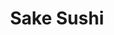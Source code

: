 ---
layout: place
title: "Sake Sushi"
permalink: /virginia/stephens-city/sake-sushi.html
stateAbbr: VA
stateName: Virginia
cityName: Stephens City
place_id: ChIJyeBxv4_ptYkRH-V7AFATSpU
photos:
  - name: >-
      places/ChIJyeBxv4_ptYkRH-V7AFATSpU/photos/AeeoHcJMek3dbU_164c1VxDhzx4sCrO0TS0xfhIg1zvzsZzubKZvbAUzOlRx-XYW76ihkAsMYQuvUUuN-G9rMT0hPibHNgIxC_GzmoB4g57HuIyhg36D6Y64FmIOWTd5jVgrDliy2YCBYEdLxcOFzof254oKLff4FperLanljRfBJwjsu6qrtD7d0I1mwDhupLPXycMiJ6f6L80h29Zop8PZyu_xlqs2WvFRwrCtFWpxRTytw560CcYifGf2h5UT5brjYJ9uvgQdHiBXpMuEgjvw0WHv8GtaFyRkmTSPITPIiMnKV3FlkM3oa8wIe1GYd6aFNbiw2J1rHksnUT6PVb94W3kMCgfR4ZjdR5frVJEHXqzYrmxk-URmr7nYK4l9LAgXlhBnoEyxjM1l90XOKyVgsa7efSVeaYly047DwYTNk9zZLI8
    widthPx: 3024
    heightPx: 4032
    authorAttributions:
      - displayName: Adam Zaraszczak
        uri: https://maps.google.com/maps/contrib/115097291356937480314
        photoUri: >-
          https://lh3.googleusercontent.com/a-/ALV-UjWDviHHgc_oo7p7uTv3qFUUDmSlP_wBe8ROVxnapp5BRqYvUWhG=s100-p-k-no-mo
    flagContentUri: >-
      https://www.google.com/local/imagery/report/?cb_client=maps_api_places.places_api&image_key=!1e10!2sCIHM0ogKEICAgICE5MTf7AE&hl=en-US
    googleMapsUri: >-
      https://www.google.com/maps/place//data=!3m4!1e2!3m2!1sCIHM0ogKEICAgICE5MTf7AE!2e10!4m2!3m1!1s0x89b5e98fbf71e0c9:0x954a1350007be51f
  - name: >-
      places/ChIJyeBxv4_ptYkRH-V7AFATSpU/photos/AeeoHcJwK-3ptF4OUWJAntpECGrTHCOpEYS8IPy_lbVoy-aSuIiRZIjk4QwFG2DZ2j51WpvT4yK4cQfM8ZndvnSeakW-VUQ-1AMVUeAD5iyAT_ImqdfVXf7B5nyMsQ_uHQmzPYkkQbLiMZINkH5MMUXAH__MEvvo0HFNky3DZt3ir2u401ollOr6d_1YlUW8ZxD5C30FVhI0pKDjNi9Sq9KwRgMlOq54YlK5Q5Ky37dIPZMC69KgKHSvMcDz9kXBMI671gjdBOkYPyNOSGHWyMHkwvSSe6AUESr4T8m8irIVgAiTvq8f0armP13N4hRnQXSLcBTN8tMwCBxW3fGuM9YA03pJ6dC0rhCxuKqZuOxNJW90lbp3H_8K90JaUGMVPPrOutTaFrRZ8Ek4Y1Ondu9xIm3AjPK6v4gDjic8-AKuaxOxfQ
    widthPx: 4032
    heightPx: 3024
    authorAttributions:
      - displayName: Daniel Shepherd
        uri: https://maps.google.com/maps/contrib/113690773624502246434
        photoUri: >-
          https://lh3.googleusercontent.com/a-/ALV-UjV_9XU19bu0zMmjuSfLvKwGupb8vgfuTAUo05wa2N6whQk9h9IW=s100-p-k-no-mo
    flagContentUri: >-
      https://www.google.com/local/imagery/report/?cb_client=maps_api_places.places_api&image_key=!1e10!2sCIHM0ogKEICAgICLnNenXw&hl=en-US
    googleMapsUri: >-
      https://www.google.com/maps/place//data=!3m4!1e2!3m2!1sCIHM0ogKEICAgICLnNenXw!2e10!4m2!3m1!1s0x89b5e98fbf71e0c9:0x954a1350007be51f
  - name: >-
      places/ChIJyeBxv4_ptYkRH-V7AFATSpU/photos/AeeoHcLASHGxsMpXEHlsHtC1dX6sUZrnnXrakISulQnpMgN6Gz0FGdTlMSDnQ78l8zW41LOn8iqIOYvh_3hz_lkgeddsug6PYx7IAZKolRhZfRDGC0d6hhnBV2jRe90vAWPJeI0QGmbZn_wpy-ZfLDX9V3rGNA9pxRwVvEBMLAk8571wihbUqE1gdZnu9omgTTSm0EfuTkx-NG3cnYvp8v8HWqbWqzRyHR_cvW57zauVlP_c0GZ8k-W-z9NGQlzTuxUKSfhiLDVJnja1AG2rrp7NJITEhZMNPaa-YrU4wosSpieelkl40WZYsNl8cEfAhgFKyBTOZPIp_cQcE61s1DYsKzDsQV4gQ_WxibYBjBxJApTpE369xw5TwfN0kiqadVwoO4By59qIF-DXOjspg2qwESn1cR6X7bjdhqfeF4PoG_td8g
    widthPx: 4032
    heightPx: 3024
    authorAttributions:
      - displayName: Kasey Powers
        uri: https://maps.google.com/maps/contrib/108608660251431974863
        photoUri: >-
          https://lh3.googleusercontent.com/a-/ALV-UjWYRYMcYF6DWhJh1QE8tvvfqsXzwK_2ek6dDQbU9SqWu_vyqKTJ=s100-p-k-no-mo
    flagContentUri: >-
      https://www.google.com/local/imagery/report/?cb_client=maps_api_places.places_api&image_key=!1e10!2sCIHM0ogKEICAgIDE6s7YfA&hl=en-US
    googleMapsUri: >-
      https://www.google.com/maps/place//data=!3m4!1e2!3m2!1sCIHM0ogKEICAgIDE6s7YfA!2e10!4m2!3m1!1s0x89b5e98fbf71e0c9:0x954a1350007be51f
  - name: >-
      places/ChIJyeBxv4_ptYkRH-V7AFATSpU/photos/AeeoHcKj9jd3ZY99bXx0qo7eZ0dwOr-zj7zXzRn20VkQxRppxBcX2AdX-GUWcqLoNCe2WT75aWb-OfGKX9sshGNzIfPZqV3fLvNKH91iYRQMxtHnWIUKmnxZwa945w-PCTGZWA-Toxgq6JRDep8LON-spC6hEOjepedQ0poPJdxXCtJj4nzodwaG7pYyXBjCXvITgYeL79QcwC3FCMJ8oBSeg9H-Z_2ZNCZ0GLdSKO02XBRs81sIXvMN5oglZkAEAXzWF-zfHf2frMb9nxdHu90SvX275_YzKipK6VeGh_yGU7gys2XM-3Q4z3V28vckabWd7wrhlVK-mcAgOen-0B0VCcKGOBdXxxWyHjrQniL9b6qnImZ3DoeuQgqxkpmxJ7f4Rm5YDHoNBi0bCr_rfaIa4NDJRhY9JnKimMkZrR2euhPcFw
    widthPx: 4032
    heightPx: 3024
    authorAttributions:
      - displayName: Daniel Shepherd
        uri: https://maps.google.com/maps/contrib/113690773624502246434
        photoUri: >-
          https://lh3.googleusercontent.com/a-/ALV-UjV_9XU19bu0zMmjuSfLvKwGupb8vgfuTAUo05wa2N6whQk9h9IW=s100-p-k-no-mo
    flagContentUri: >-
      https://www.google.com/local/imagery/report/?cb_client=maps_api_places.places_api&image_key=!1e10!2sCIHM0ogKEICAgICLnNenbw&hl=en-US
    googleMapsUri: >-
      https://www.google.com/maps/place//data=!3m4!1e2!3m2!1sCIHM0ogKEICAgICLnNenbw!2e10!4m2!3m1!1s0x89b5e98fbf71e0c9:0x954a1350007be51f
  - name: >-
      places/ChIJyeBxv4_ptYkRH-V7AFATSpU/photos/AeeoHcKl7jnu8Uc-X4Gjnr3xbPLIdNbagGoi0z9p9H_vafgTEfKE3vmCeQ4KJ8LjxsTKsdCAk0wbLW3RUWtx4litW1KMAuOtBHtEA90ybkXwklFPXgi05WKXXgobs01q_K2XprBgAmGa-zxaBnR4oIjmtkGW3RA2_cDwRpp0wT92iP4_ZeUzzhUioZgpW7E5I5qjtH72zdNDQajkhQE4_qZ-Gs10xwPn2VZMWwxhpdU088SEZQrbuD5DLuK9VZ-dFvYCATARFCR36ae1Rs6knOyape3Z2IHMkRVhZYy7-nABOR4jdT9YyrdYcGM0oAJk3-gl3Qow95ECmqYWPUDlZ9QxAKZWrkaNC0cKsT2QNmc7FXK_5VoAHCUfemXy6_YfKP9YoUngNmw3FFuEgvPuAWffRvSejpFsBLJCVLq_X7zNreEawg
    widthPx: 4032
    heightPx: 3024
    authorAttributions:
      - displayName: Daniel Shepherd
        uri: https://maps.google.com/maps/contrib/113690773624502246434
        photoUri: >-
          https://lh3.googleusercontent.com/a-/ALV-UjV_9XU19bu0zMmjuSfLvKwGupb8vgfuTAUo05wa2N6whQk9h9IW=s100-p-k-no-mo
    flagContentUri: >-
      https://www.google.com/local/imagery/report/?cb_client=maps_api_places.places_api&image_key=!1e10!2sCIHM0ogKEICAgICLnNfbaA&hl=en-US
    googleMapsUri: >-
      https://www.google.com/maps/place//data=!3m4!1e2!3m2!1sCIHM0ogKEICAgICLnNfbaA!2e10!4m2!3m1!1s0x89b5e98fbf71e0c9:0x954a1350007be51f
  - name: >-
      places/ChIJyeBxv4_ptYkRH-V7AFATSpU/photos/AeeoHcJPbdZf9kwX97WSpgA0W0kpz4wn6yDDsmpTx2ashD4pFT7tt-FCfyxEcglqOx2MPL-sJqjpGDpSPd882Y0tQaYNZV16EBRaZHo-TR9QIl48ljNe4-e163877uoSofLXCbJ2ldVeyy81FRZ4cB5V_XUusS7tKJvO5oKgaeuG2GMT6IuRfJb9AorVN19WGAOSowpXhOeSBzfiO4t-WDp6X7oQD3LHVVS-AXsDW2mVYu4AHoRZjrtny243lHJ55SiYMTKat9uqOP7ovftpec_D62NqHzTXXROkMzMmDNNtFyt_9lxYmfzQPtPfZPnc_YcAzMPf7CVFvAXArOKBUosAVn8v8ijKnDbfroNhfXDrEMcmBoH-oW9Mj0toHQpmIupySJk_he1DDDiEYLi3LIoSkc7CQcP-P-goQF839QxSVqdSuJmu
    widthPx: 3000
    heightPx: 4000
    authorAttributions:
      - displayName: jonavan sanders
        uri: https://maps.google.com/maps/contrib/103137272944428315412
        photoUri: >-
          https://lh3.googleusercontent.com/a/ACg8ocI71opcVwvjy-Lzwbyd2tsMvRERsJHjmkdvpw5luEmi2bXN3A=s100-p-k-no-mo
    flagContentUri: >-
      https://www.google.com/local/imagery/report/?cb_client=maps_api_places.places_api&image_key=!1e10!2sCIHM0ogKEICAgICt4I-MpQE&hl=en-US
    googleMapsUri: >-
      https://www.google.com/maps/place//data=!3m4!1e2!3m2!1sCIHM0ogKEICAgICt4I-MpQE!2e10!4m2!3m1!1s0x89b5e98fbf71e0c9:0x954a1350007be51f
  - name: >-
      places/ChIJyeBxv4_ptYkRH-V7AFATSpU/photos/AeeoHcIJSJz0OOTdZFj5D-ZkW08zVHj9Gu0ni8x2YaWvYZW5mVJSsqXoiAx_ydzXQq835xksbqj6NL-hKZeEFiZWxYV4K59pYBexhrvAgUcD0K7d2pUTCF4EaA86K92_up13PGdyhH3w-3lwSRbezA6DloFhK5yxNqaU-oiy2hN45Fna_LsOsjE9ULk6pZuGiHC5OBnaHvo5-8Rf7Hf78nwNLs3uypiI5i8-LTUY6USTJOOsP3iXZJKgU5XQl7ovCKeXlnxz5W21zOun-Bq0HYSgs0_McANEW5VRG3qGNIHK1cQStYSQ4RDdMqqr4AEJKAkSOSeyxJlCdUFavapcpntaD2EhDdlPc-Tg12aTpH-JJ-PQyTalqkOE40myT7PN9U90jL5Mp6MR73hLf4tViMy3qcYF6z-ZCl7eEr01GF1Vn76EUw
    widthPx: 4032
    heightPx: 3024
    authorAttributions:
      - displayName: Daniel Shepherd
        uri: https://maps.google.com/maps/contrib/113690773624502246434
        photoUri: >-
          https://lh3.googleusercontent.com/a-/ALV-UjV_9XU19bu0zMmjuSfLvKwGupb8vgfuTAUo05wa2N6whQk9h9IW=s100-p-k-no-mo
    flagContentUri: >-
      https://www.google.com/local/imagery/report/?cb_client=maps_api_places.places_api&image_key=!1e10!2sCIHM0ogKEICAgICLnNfnYA&hl=en-US
    googleMapsUri: >-
      https://www.google.com/maps/place//data=!3m4!1e2!3m2!1sCIHM0ogKEICAgICLnNfnYA!2e10!4m2!3m1!1s0x89b5e98fbf71e0c9:0x954a1350007be51f
  - name: >-
      places/ChIJyeBxv4_ptYkRH-V7AFATSpU/photos/AeeoHcJiycx2OrLn-ZJX8-7KfEm8ejvtYelVLT1aLZoYUGM0ydZnVCB0Vy6opnmwDFrFDzUgxExKcNOp_UqJpm1wQwbGFyeekOM_MjtWMMUGMjdrGSMiHQEuO4zuOupZWHRABE8TnFyhjQe5O1O_VNb3sJoBKEVQvRTehBprN1b1GiOhmfL-rsxoT_TDpKVTqDO4ypXI9dKEhqSGokynuXFcHD4nbj8bFT7svgYoeQYBsLF78v5fwVfdjW9uXfho8rU2oK6FqZfs5IEDs2VwYFedWOKd1wrZdekD8UdT1x3P3rcFDpPm2KqW2wfmqzpeK3mfaWZ0YtFrIyc_sx9mrqEHudTWNt0hVC_uK7sr-fzzOSVwFA_PmERQGhDILYECfhTjMzex7Xly2g0u65j0dBl_3OjxevKMgk02UNuI_mgfRsc
    widthPx: 4032
    heightPx: 3024
    authorAttributions:
      - displayName: Daniel Shepherd
        uri: https://maps.google.com/maps/contrib/113690773624502246434
        photoUri: >-
          https://lh3.googleusercontent.com/a-/ALV-UjV_9XU19bu0zMmjuSfLvKwGupb8vgfuTAUo05wa2N6whQk9h9IW=s100-p-k-no-mo
    flagContentUri: >-
      https://www.google.com/local/imagery/report/?cb_client=maps_api_places.places_api&image_key=!1e10!2sCIHM0ogKEICAgICLnNfnIA&hl=en-US
    googleMapsUri: >-
      https://www.google.com/maps/place//data=!3m4!1e2!3m2!1sCIHM0ogKEICAgICLnNfnIA!2e10!4m2!3m1!1s0x89b5e98fbf71e0c9:0x954a1350007be51f
  - name: >-
      places/ChIJyeBxv4_ptYkRH-V7AFATSpU/photos/AeeoHcKDGTjN7fOpy1SCN6c-gNBYlF2bDx9yuwd3zL9WqTqrNEdqvTFhVQi6-iuxXUM3yfBgJmdnVc8BnIdRJqweChwqyp7ITJ20SUtFdK0KyqZ2fgCFyuD2h7xBvdCMwNrsfJHm2Na66WT4bkVU8o5a70kxd0Adp_ouGV3lxHzfSZaFj8DEHBEZGj9mYbiiy7UecKTOftA09lNj4pNgwbVBtVcXzv9e_0Gp4-lp60dZFetMk4Uqn6vDTripYkj8UqBoRunGDDW4HQxYECeuoDsqK58IwBsXGrtPwaH8dCiEFbDpcEhXPk0nInk2fQ7JU9HxKHcN0Dak1x7f5fyqiTrlwoh2AH2ql59wIvvnz7Ko-EGumt4J5YkabVBYKFgGPoep_xy_wXIkupxXEfFkei06Qzp6QJ2A308tOOurjA2WnLiXUAZ_
    widthPx: 3024
    heightPx: 4032
    authorAttributions:
      - displayName: Mega Beard (MegaBeard)
        uri: https://maps.google.com/maps/contrib/118008963623814621980
        photoUri: >-
          https://lh3.googleusercontent.com/a-/ALV-UjVTiKAqu8kiA8qlVrtaiLdiJeK76xk2Od0lNvI59OEHucF2P0t1=s100-p-k-no-mo
    flagContentUri: >-
      https://www.google.com/local/imagery/report/?cb_client=maps_api_places.places_api&image_key=!1e10!2sCIHM0ogKEICAgIDE-62LvwE&hl=en-US
    googleMapsUri: >-
      https://www.google.com/maps/place//data=!3m4!1e2!3m2!1sCIHM0ogKEICAgIDE-62LvwE!2e10!4m2!3m1!1s0x89b5e98fbf71e0c9:0x954a1350007be51f
  - name: >-
      places/ChIJyeBxv4_ptYkRH-V7AFATSpU/photos/AeeoHcL61TEU_KW3sTQ0j8iyOLlPMcH2c-1HwgZJr0jLQpZxcWvmrj3ERL1h1zg0LQ1f9ZQlCz3dKK7C8zjYW6zr-hO3TxnpV_wOM2PauY9b-NBSnNUQMVzi_csK9KfMKOKyM8vKQ8V8Fayf4wWOWloidc5qawXx2bTd6rITDEAP0RpbInL-IpRIiXTGdilmaz-ZoVfXGpQR-HhnX50_Lgpn2A2W-nX098Nm7rav_yz7kTG7d3UMuzOS3OHfqVLAT99841_4aQ_UtDfDNSoqu4y7Gk_8Piqxep3yxkS51NNpfw0YrwnmDGLOZx415i880ByKQozUL37mFRl3EMbzzTpqF9YElYmZ2xJH0JzRUn6UhITLaW_P49tWheV_kNo_l8Uy-83zo-bMn5sdTC43TiwezNwlmFqpICQ3FwVi5_jc_C5Gx4yC
    widthPx: 1980
    heightPx: 2640
    authorAttributions:
      - displayName: Daniel Shepherd
        uri: https://maps.google.com/maps/contrib/113690773624502246434
        photoUri: >-
          https://lh3.googleusercontent.com/a-/ALV-UjV_9XU19bu0zMmjuSfLvKwGupb8vgfuTAUo05wa2N6whQk9h9IW=s100-p-k-no-mo
    flagContentUri: >-
      https://www.google.com/local/imagery/report/?cb_client=maps_api_places.places_api&image_key=!1e10!2sCIHM0ogKEICAgICLnNfbmAE&hl=en-US
    googleMapsUri: >-
      https://www.google.com/maps/place//data=!3m4!1e2!3m2!1sCIHM0ogKEICAgICLnNfbmAE!2e10!4m2!3m1!1s0x89b5e98fbf71e0c9:0x954a1350007be51f
address: 201 Centre Dr, Stephens City, VA 22655, USA
street: 201 Centre Dr
city: Stephens City
state: VA
zip: '22655'
country: USA
neighborhood: null
latitude: '39.080521'
longitude: '-78.191145'
accessibility_options:
  wheelchairAccessibleParking: true
  wheelchairAccessibleEntrance: true
  wheelchairAccessibleRestroom: true
  wheelchairAccessibleSeating: true
business_status: OPERATIONAL
name: Sake Sushi
google_maps_links:
  directionsUri: >-
    https://www.google.com/maps/dir//''/data=!4m7!4m6!1m1!4e2!1m2!1m1!1s0x89b5e98fbf71e0c9:0x954a1350007be51f!3e0
  placeUri: https://maps.google.com/?cid=10757431894254282015
  writeAReviewUri: >-
    https://www.google.com/maps/place//data=!4m3!3m2!1s0x89b5e98fbf71e0c9:0x954a1350007be51f!12e1
  reviewsUri: >-
    https://www.google.com/maps/place//data=!4m4!3m3!1s0x89b5e98fbf71e0c9:0x954a1350007be51f!9m1!1b1
  photosUri: >-
    https://www.google.com/maps/place//data=!4m3!3m2!1s0x89b5e98fbf71e0c9:0x954a1350007be51f!10e5
primary_type: Japanese Restaurant
opening_hours:
  regular: null
  current: null
secondary_opening_hours:
  regular:
    weekdayDescriptions: null
    type: null
  current:
    weekdayDescriptions: null
    type: null
phone: null
price_level: null
price_range: null
rating: null
rating_count: 0
website: null
description: null
reviews: null
parking_options: null
payment_options: null
allow_dogs: null
curbside_pickup: null
delivery: null
dine_in: null
good_for_children: null
good_for_groups: null
good_for_sports: null
live_music: null
menu_for_children: null
outdoor_seating: null
reservable: null
restroom: null
serves_beer: null
serves_breakfast: null
serves_brunch: null
serves_cocktails: null
serves_coffee: null
serves_dinner: null
serves_dessert: null
serves_lunch: null
serves_vegetarian_food: null
serves_wine: null
takeout: null

---
